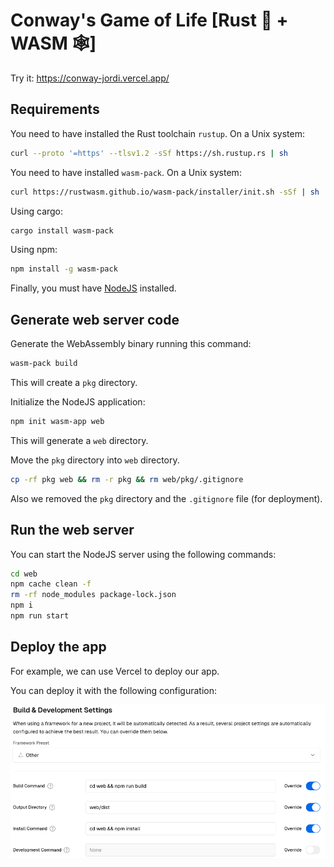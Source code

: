 # Conway's Game of Life [Rust 🦀 + WASM 🕸️]

Try it: https://conway-jordi.vercel.app/

## Requirements 

You need to have installed the Rust toolchain `rustup`. On a Unix system:
```sh
curl --proto '=https' --tlsv1.2 -sSf https://sh.rustup.rs | sh
```

You need to have installed `wasm-pack`. On a Unix system:
```sh
curl https://rustwasm.github.io/wasm-pack/installer/init.sh -sSf | sh
```
Using cargo:
```sh
cargo install wasm-pack
```
Using npm:
```sh
npm install -g wasm-pack
```

Finally, you must have [NodeJS](https://nodejs.org/en/download) installed.

## Generate web server code

Generate the WebAssembly binary running this command:
```sh
wasm-pack build
```
This will create a `pkg` directory.

Initialize the NodeJS application:
```sh
npm init wasm-app web
```
This will generate a `web` directory.

Move the `pkg` directory into `web` directory. 
```sh
cp -rf pkg web && rm -r pkg && rm web/pkg/.gitignore
```
Also we removed the `pkg` directory and the `.gitignore` file (for deployment).

## Run the web server

You can start the NodeJS server using the following commands:
```sh
cd web
npm cache clean -f
rm -rf node_modules package-lock.json
npm i
npm run start
```

## Deploy the app

For example, we can use Vercel to deploy our app.

You can deploy it with the following configuration:

![Vercel configuration](./vercel_deploy.png)